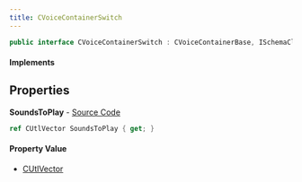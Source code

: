 ```yaml
---
title: CVoiceContainerSwitch
---
```


```csharp
public interface CVoiceContainerSwitch : CVoiceContainerBase, ISchemaClass<CVoiceContainerBase>, ISchemaClass<CVoiceContainerSwitch>, ISchemaField, ISchemaClass, INativeHandle
```

#### Implements

## Properties

**SoundsToPlay** - [Source Code](https://github.com/swiftly-solution/swiftlys2/blob/master/managed/src/SwiftlyS2.Generated/Schemas/Interfaces/CVoiceContainerSwitch.cs#L17)

```csharp
ref CUtlVector SoundsToPlay { get; }
```

#### Property Value

- [CUtlVector](/docs/api/shared/natives/cutlvector)

